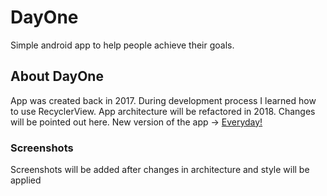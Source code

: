 # DayOne
Simple android app to help people achieve their goals.
## About DayOne
App was created back in 2017. During development process I learned how to use RecyclerView. App architecture will be refactored in 2018. Changes will be pointed out here.
New version of the app -> [Everyday!](https://github.com/jstarczewski/everyday)

### Screenshots
Screenshots will be added after changes in architecture and style will be applied

